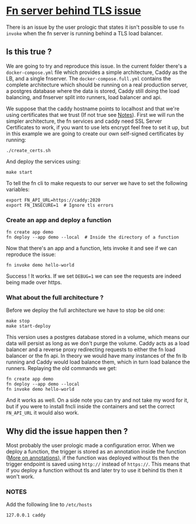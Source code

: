 # [Fn server behind TLS issue](https://github.com/fnproject/fn/issues/1537)

There is an issue by the user prologic that states it isn't possible to use `fn invoke` when the fn server is running behind a TLS load balancer.

## Is this true ?

We are going to try and reproduce this issue. In the current folder there's a `docker-compose.yml` file which provides a simple architecture, Caddy as the LB, and a single fnserver.
The `docker-compose.full.yml` contains the complete architecture which should be running on a real production server, a postgres database where the data is stored, Caddy still doing the load balancing, and 
fnserver split into runners, load balancer and api.

We suppose that the caddy hostname points to localhost and that we're using certificates that we trust (If not true see [Notes](#notes)).
First we will run the simpler architecture, the fn services and caddy need SSL Server Certificates to work, if you want to use lets encrypt feel free to set it up, but in this example we are going to 
create our own self-signed certificates by running:

```
./create_certs.sh
```

And deploy the services using:

```
make start
```

To tell the fn cli to make requests to our server we have to set the following variables:

```
export FN_API_URL=https://caddy:2020
export FN_INSECURE=1  # Ignore tls errors
```

### Create an app and deploy a function

```
fn create app demo
fn deploy --app demo --local  # Inside the directory of a function
```

Now that there's an app and a function, lets invoke it and see if we can reproduce the issue:

```
fn invoke demo hello-world
```

Success ! It works. If we set `DEBUG=1` we can see the requests are indeed being made over https.

### What about the full architecture ?

Before we deploy the full architecture we have to stop be old one:

```
make stop
make start-deploy
```

This version uses a postgres database stored in a volume, which means our data will persist as long as we don't purge the volume.
Caddy acts as a load balancer and a reverse proxy redirecting requests to either the fn load balancer or the fn api. In theory we would have many instances of the fn lb running and 
Caddy would load balance them, which in turn load balance the runners.
Replaying the old commands we get:

```
fn create app demo
fn deploy --app demo --local
fn invoke demo hello-world
```

And it works as well. On a side note you can try and not take my word for it, but if you were to install fncli inside the containers and set the correct `FN_API_URL` it would also work.

## Why did the issue happen then ?

Most probably the user prologic made a configuration error. When we deploy a function, the trigger is stored as an annotation inside the function ([More on annotations](#todo)), if the function was deployed without tls then the trigger endpoint is saved using `http://` instead of `https://`.
This means that if you deploy a function without tls and later try to use it behind tls then it won't work.

### NOTES

Add the following line to `/etc/hosts`
```
127.0.0.1 caddy
```